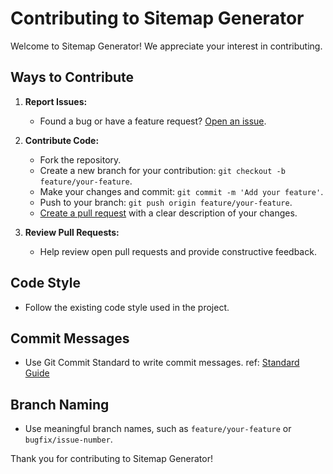 # Contributing to Sitemap Generator

Welcome to Sitemap Generator! We appreciate your interest in contributing.

## Ways to Contribute

1. **Report Issues:**

   - Found a bug or have a feature request? [Open an issue](https://github.com/shoaibkh4n/sitemap-generator/issues).

2. **Contribute Code:**

   - Fork the repository.
   - Create a new branch for your contribution: `git checkout -b feature/your-feature`.
   - Make your changes and commit: `git commit -m 'Add your feature'`.
   - Push to your branch: `git push origin feature/your-feature`.
   - [Create a pull request](https://github.com/shoaibkh4n/sitemap-generator/pulls) with a clear description of your changes.

3. **Review Pull Requests:**
   - Help review open pull requests and provide constructive feedback.

## Code Style

- Follow the existing code style used in the project.

## Commit Messages

- Use Git Commit Standard to write commit messages. ref: [Standard Guide](https://medium.com/@fatihsevencan/git-commit-standards-d76f2f5f5c7f)

## Branch Naming

- Use meaningful branch names, such as `feature/your-feature` or `bugfix/issue-number`.

Thank you for contributing to Sitemap Generator!

